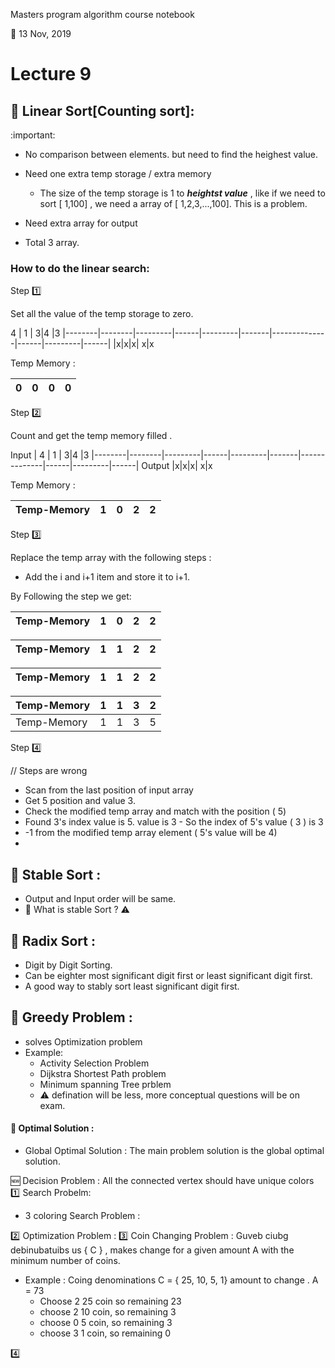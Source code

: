 Masters program algorithm course notebook

:date: 13 Nov, 2019

# Lecture 9



## :dart: Linear Sort[Counting sort]:

:important: 
- No comparison between elements. 
but need to find the heighest value.
- Need one extra temp storage / extra memory 
    - The size of the temp storage is 1 to ***heightst value*** , like if we need to sort [ 1,100] , we need a array of [ 1,2,3,...,100]. This is a problem. 

- Need extra array for output 
- Total 3 array. 

### How to do the linear search: 

Step :one: 

Set all the value of the temp storage to zero. 

   4   |   1   |   3|4 |3
|--------|--------|---------|------|---------|-------|--------------|------|---------|------|
|x|x|x| x|x

Temp Memory : 


   0  |   0   |   0|0
|--------|--------|---------|------|




Step  :two:

Count and get the temp memory filled .


  Input |  4   |   1   |   3|4 |3
|--------|--------|---------|------|---------|-------|--------------|------|---------|------|
Output |x|x|x| x|x

Temp Memory : 


  Temp-Memory|  1  |   0   |   2|2
|--------|----|----|---------|------|


Step :three:

Replace the temp array with the following steps : 
- Add the i and i+1 item and store it to i+1. 


By Following the step we get: 


  Temp-Memory|  1  |   0   |   2|2
|--------|----|----|---------|------|


  Temp-Memory|  1  |   1   |   2|2
|--------|----|----|---------|------|

  Temp-Memory|  1  |   1   |   2|2
|--------|----|----|---------|------|

  Temp-Memory|  1  |   1   |   3|2
|--------|----|----|---------|------|
  Temp-Memory|  1  |   1   |   3|5



Step :four:

// Steps are wrong 

- Scan from the last position of input array
- Get 5 position and value 3.
- Check the modified temp array and match with the position ( 5)
- Found 3's index value is 5.  value is 3 - So the index of 5's value ( 3 ) is 3
- -1 from the modified temp array element ( 5's value will be 4)
- 



## :dart: Stable Sort :

- Output and Input order will be same. 
- 👹 What is stable Sort ? :warning:



## :dart: Radix Sort :

-  Digit by Digit Sorting.
-  Can be eighter most significant digit first or least significant digit first. 
- A good way to stably sort least significant digit first. 
  

## 🎯 Greedy Problem : 

  - solves Optimization problem
  - Example: 
    - Activity Selection Problem
    - Dijkstra Shortest Path problem
    - Minimum spanning Tree prblem
    - ⚠️ defination will be less, more conceptual questions will be on exam.



#### 🚩 Optimal Solution : 
  - Global Optimal Solution : The main problem solution is the global optimal solution. 


:new: Decision Problem : All the connected vertex should have unique colors
:one: Search Probelm:
  -  3 coloring Search Problem : 

:two: Optimization Problem : 
3️⃣ Coin Changing Problem : Guveb ciubg debinubatuibs us { C } , makes change for a given amount  A with the minimum number of coins.
-  Example : 
  Coing denominations C = { 25, 10, 5, 1} amount to change . A = 73
    - Choose 2 25 coin so remaining 23
    - choose 2 10 coin, so remaining 3
    - choose 0 5 coin, so remaining 3
    - choose 3 1 coin, so remaining 0


:four: